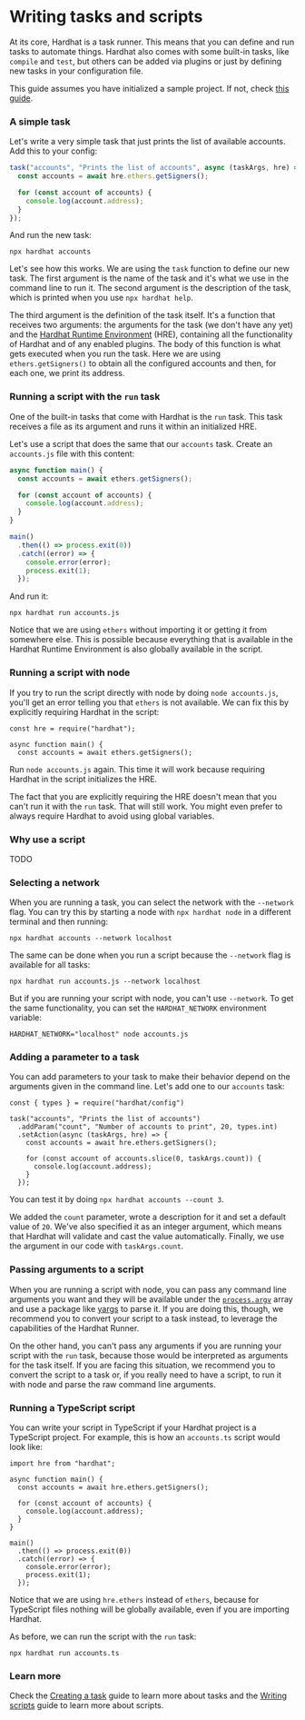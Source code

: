 # Writing tasks and scripts

At its core, Hardhat is a task runner. This means that you can define and run tasks to automate things. Hardhat also comes with some built-in tasks, like `compile` and `test`, but others can be added via plugins or just by defining new tasks in your configuration file.

This guide assumes you have initialized a sample project. If not, check [this guide](./project-setup.md).

### A simple task

Let's write a very simple task that just prints the list of available accounts. Add this to your config:

```js
task("accounts", "Prints the list of accounts", async (taskArgs, hre) => {
  const accounts = await hre.ethers.getSigners();

  for (const account of accounts) {
    console.log(account.address);
  }
});
```

And run the new task:

```
npx hardhat accounts
```

Let's see how this works. We are using the `task` function to define our new task. The first argument is the name of the task and it's what we use in the command line to run it. The second argument is the description of the task, which is printed when you use `npx hardhat help`.

The third argument is the definition of the task itself. It's a function that receives two arguments: the arguments for the task (we don't have any yet) and the [Hardhat Runtime Environment](../advanced/hardhat-runtime-environment.md) (HRE), containing all the functionality of Hardhat and of any enabled plugins. The body of this function is what gets executed when you run the task. Here we are using `ethers.getSigners()` to obtain all the configured accounts and then, for each one, we print its address.

### Running a script with the `run` task

One of the built-in tasks that come with Hardhat is the `run` task. This task receives a file as its argument and runs it within an initialized HRE.

Let's use a script that does the same that our `accounts` task. Create an `accounts.js` file with this content:

```js
async function main() {
  const accounts = await ethers.getSigners();

  for (const account of accounts) {
    console.log(account.address);
  }
}

main()
  .then(() => process.exit(0))
  .catch((error) => {
    console.error(error);
    process.exit(1);
  });
```

And run it:

```
npx hardhat run accounts.js
```

Notice that we are using `ethers` without importing it or getting it from somewhere else. This is possible because everything that is available in the Hardhat Runtime Environment is also globally available in the script.

### Running a script with node

If you try to run the script directly with node by doing `node accounts.js`, you'll get an error telling you that `ethers` is not available. We can fix this by explicitly requiring Hardhat in the script:

```js{1}
const hre = require("hardhat");

async function main() {
  const accounts = await ethers.getSigners();
```

Run `node accounts.js` again. This time it will work because requiring Hardhat in the script initializes the HRE.

The fact that you are explicitly requiring the HRE doesn't mean that you can't run it with the `run` task. That will still work. You might even prefer to always require Hardhat to avoid using global variables.

### Why use a script

TODO

### Selecting a network

When you are running a task, you can select the network with the `--network` flag. You can try this by starting a node with `npx hardhat node` in a different terminal and then running:

```
npx hardhat accounts --network localhost
```

The same can be done when you run a script because the `--network` flag is available for all tasks:

```
npx hardhat run accounts.js --network localhost
```

But if you are running your script with node, you can't use `--network`. To get the same functionality, you can set the `HARDHAT_NETWORK` environment variable:

```
HARDHAT_NETWORK="localhost" node accounts.js
```

### Adding a parameter to a task

You can add parameters to your task to make their behavior depend on the arguments given in the command line. Let's add one to our `accounts` task:

```js{1,4,8}
const { types } = require("hardhat/config")

task("accounts", "Prints the list of accounts")
  .addParam("count", "Number of accounts to print", 20, types.int)
  .setAction(async (taskArgs, hre) => {
    const accounts = await hre.ethers.getSigners();

    for (const account of accounts.slice(0, taskArgs.count)) {
      console.log(account.address);
    }
  });
```

You can test it by doing `npx hardhat accounts --count 3`.

We added the `count` parameter, wrote a description for it and set a default value of `20`. We've also specified it as an integer argument, which means that Hardhat will validate and cast the value automatically. Finally, we use the argument in our code with `taskArgs.count`.

### Passing arguments to a script

When you are running a script with node, you can pass any command line arguments you want and they will be available under the [`process.argv`](https://nodejs.org/docs/latest/api/process.html#processargv) array and use a package like [yargs](http://yargs.js.org/) to parse it. If you are doing this, though, we recommend you to convert your script to a task instead, to leverage the capabilities of the Hardhat Runner.

On the other hand, you can't pass any arguments if you are running your script with the `run` task, because those would be interpreted as arguments for the task itself. If you are facing this situation, we recommend you to convert the script to a task or, if you really need to have a script, to run it with node and parse the raw command line arguments.

### Running a TypeScript script

You can write your script in TypeScript if your Hardhat project is a TypeScript project. For example, this is how an `accounts.ts` script would look like:

```ts{1,4}
import hre from "hardhat";

async function main() {
  const accounts = await hre.ethers.getSigners();

  for (const account of accounts) {
    console.log(account.address);
  }
}

main()
  .then(() => process.exit(0))
  .catch((error) => {
    console.error(error);
    process.exit(1);
  });
```

Notice that we are using `hre.ethers` instead of `ethers`, because for TypeScript files nothing will be globally available, even if you are importing Hardhat.

As before, we can run the script with the `run` task:

```
npx hardhat run accounts.ts
```

### Learn more

Check the [Creating a task](../advanced/create-task.md) guide to learn more about tasks and the [Writing scripts](../advanced/scripts.md) guide to learn more about scripts.
